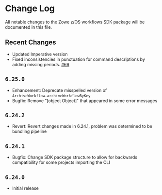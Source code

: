 # Change Log

All notable changes to the Zowe z/OS workflows SDK package will be documented in this file.

## Recent Changes

- Updated Imperative version
- Fixed inconsistencies in punctuation for command descriptions by adding missing periods. [#66](https://github.com/zowe/zowe-cli/issues/66)

## `6.25.0`

- Enhancement: Deprecate misspelled version of `ArchiveWorkflow.archiveWorkflowByKey`
- Bugfix: Remove "[object Object]" that appeared in some error messages

## `6.24.2`

- Revert: Revert changes made in 6.24.1, problem was determined to be bundling pipeline

## `6.24.1`

- Bugfix: Change SDK package structure to allow for backwards compatibility for some projects importing the CLI

## `6.24.0`

- Initial release
